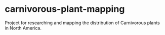 # carnivorous-plant-mapping
Project for researching and mapping the distribution of Carnivorous plants in North America.

